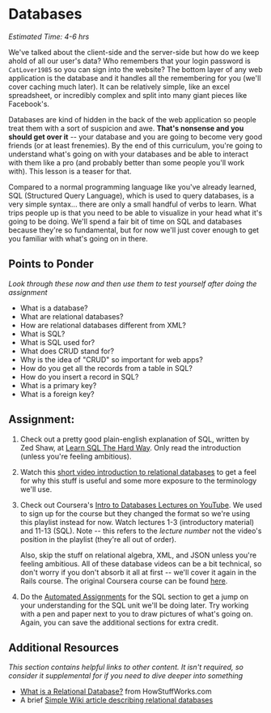 # Databases
*Estimated Time: 4-6 hrs*


We've talked about the client-side and the server-side but how do we keep ahold of all our user's data?  Who remembers that your login password is `CatLover1985` so you can sign into the website?  The bottom layer of any web application is the database and it handles all the remembering for you (we'll cover caching much later).  It can be relatively simple, like an excel spreadsheet, or incredibly complex and split into many giant pieces like Facebook's.

Databases are kind of hidden in the back of the web application so people treat them with a sort of suspicion and awe.  **That's nonsense and you should get over it** -- your database and you are going to become very good friends (or at least frenemies).  By the end of this curriculum, you're going to understand what's going on with your databases and be able to interact with them like a pro (and probably better than some people you'll work with).  This lesson is a teaser for that.

Compared to a normal programming language like you've already learned, SQL (Structured Query Language), which is used to query databases, is a very simple syntax... there are only a small handful of verbs to learn.  What trips people up is that you need to be able to visualize in your head what it's going to be doing.  We'll spend a fair bit of time on SQL and databases because they're so fundamental, but for now we'll just cover enough to get you familiar with what's going on in there.

## Points to Ponder

*Look through these now and then use them to test yourself after doing the assignment*

* What is a database?
* What are relational databases?
* How are relational databases different from XML?
* What is SQL?
* What is SQL used for?
* What does CRUD stand for?
* Why is the idea of "CRUD" so important for web apps?
* How do you get all the records from a table in SQL?
* How do you insert a record in SQL?
* What is a primary key?
* What is a foreign key?

## Assignment:
1. Check out a pretty good plain-english explanation of SQL, written by Zed Shaw, at [Learn SQL The Hard Way](http://sql.learncodethehardway.org/book/introduction.html).  Only read the introduction (unless you're feeling ambitious).
2. Watch this [short video introduction to relational databases](http://www.youtube.com/watch?v=z2kbsG8zsLM) to get a feel for why this stuff is useful and some more exposure to the terminology we'll use.
2. Check out Coursera's [Intro to Databases Lectures on YouTube](https://www.youtube.com/playlist?list=PLmQpd4sO8qHujNXJHC0Pn9Nk-WVujTU2o).  We used to sign up for the course but they changed the format so we're using this playlist instead for now.  Watch lectures 1-3 (introductory material) and 11-13 (SQL).  Note -- this refers to the *lecture number* not the video's position in the playlist (they're all out of order).  

    Also, skip the stuff on relational algebra, XML, and JSON unless you're feeling ambitious.  All of these database videos can be a bit technical, so don't worry if you don't absorb it all at first -- we'll cover it again in the Rails course.  The original Coursera course can be found [here](https://class.coursera.org/db/lecture/index).

3. Do the [Automated Assignments](https://class.coursera.org/db/quiz/index) for the SQL section to get a jump on your understanding for the SQL unit we'll be doing later.  Try working with a pen and paper next to you to draw pictures of what's going on.  Again, you can save the additional sections for extra credit.

## Additional Resources

*This section contains helpful links to other content. It isn't required, so consider it supplemental for if you need to dive deeper into something*


* [What is a Relational Database?](http://computer.howstuffworks.com/question599.htm) from HowStuffWorks.com
* A brief [Simple Wiki article describing relational databases](http://simple.wikipedia.org/wiki/Relational_database)

